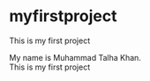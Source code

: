 # myfirstproject
This is my first project

My name is Muhammad Talha Khan. 
<br>
This is my first project

